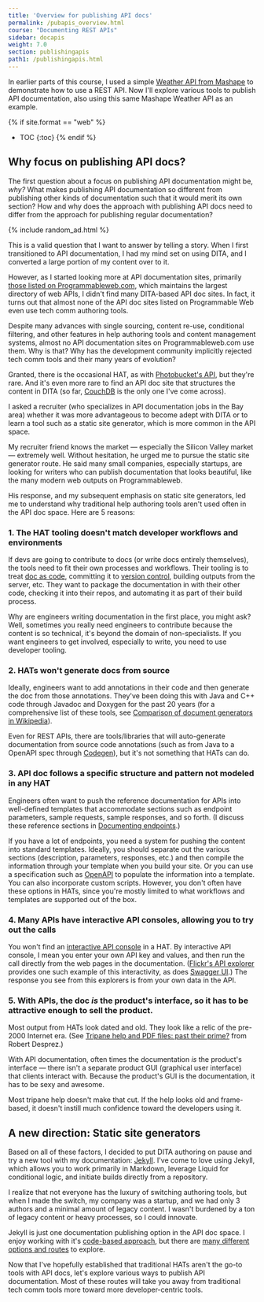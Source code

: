 ```yaml
---
title: 'Overview for publishing API docs'
permalink: /pubapis_overview.html
course: "Documenting REST APIs"
sidebar: docapis
weight: 7.0
section: publishingapis
path1: /publishingapis.html
---
```


In earlier parts of this course, I used a simple [Weather API from Mashape](https://market.mashape.com/fyhao/weather-13) to demonstrate how to use a REST API. Now I'll explore various tools to publish API documentation, also using this same Mashape Weather API as an example.

{% if site.format == "web" %}
* TOC
{:toc}
{% endif %}

## Why focus on publishing API docs?

The first question about a focus on publishing API documentation might be, *why?* What makes publishing API documentation so different from publishing other kinds of documentation such that it would merit its own section? How and why does the approach with publishing API docs need to differ from the approach for publishing regular documentation?

{% include random_ad.html %}

This is a valid question that I want to answer by telling a story. When I first transitioned to API documentation, I had my mind set on using DITA, and I converted a large portion of my content over to it.

However, as I started looking more at API documentation sites, primarily [those listed on Programmableweb.com](http://www.programmableweb.com/apis/directory), which maintains the largest directory of web APIs, I didn't find many DITA-based API doc sites. In fact, it turns out that almost none of the API doc sites listed on Programmable Web even use tech comm authoring tools.

Despite many advances with single sourcing, content re-use, conditional filtering, and other features in help authoring tools and content management systems, almost no API documentation sites on Programmableweb.com use them. Why is that? Why has the development community implicitly rejected tech comm tools and their many years of evolution?

Granted, there is the occasional HAT, as with [Photobucket's API](http://bit.ly/photobucketlongurl), but they're rare. And it's even more rare to find an API doc site that structures the content in DITA (so far, [CouchDB](http://docs.couchdb.org/en/2.1.0/) is the only one I've come across).

I asked a recruiter (who specializes in API documentation jobs in the Bay area) whether it was more advantageous to become adept with DITA or to learn a tool such as a static site generator, which is more common in the API space.

My recruiter friend knows the market &mdash; especially the Silicon Valley market &mdash; extremely well. Without hesitation, he urged me to pursue the static site generator route. He said many small companies, especially startups, are looking for writers who can publish documentation that looks beautiful, like the many modern web outputs on Programmableweb.

His response, and my subsequent emphasis on static site generators, led me to understand why traditional help authoring tools aren't used often in the API doc space. Here are 5 reasons:

### 1. The HAT tooling doesn't match developer workflows and environments

If devs are going to contribute to docs (or write docs entirely themselves), the tools need to fit their own processes and workflows. Their tooling is to treat [doc as code](pubapis_docs_as_code.html), committing it to [version control](pubapis_version_control.html), building outputs from the server, etc. They want to package the documentation in with their other code, checking it into their repos, and automating it as part of their build process.

Why are engineers writing documentation in the first place, you might ask? Well, sometimes you really need engineers to contribute because the content is so technical, it's beyond the domain of non-specialists. If you want engineers to get involved, especially to write, you need to use developer tooling.

### 2. HATs won't generate docs from source

Ideally, engineers want to add annotations in their code and then generate the doc from those annotations. They've been doing this with Java and C++ code through Javadoc and Doxygen for the past 20 years (for a comprehensive list of these tools, see [Comparison of document generators in Wikipedia](https://en.wikipedia.org/wiki/Comparison_of_documentation_generators)).

Even for REST APIs, there are tools/libraries that will auto-generate documentation from source code annotations (such as from Java to a OpenAPI spec through [Codegen](https://swagger.io/swagger-codegen/)), but it's not something that HATs can do.

### 3. API doc follows a specific structure and pattern not modeled in any HAT

Engineers often want to push the reference documentation for APIs into well-defined templates that accommodate sections such as endpoint parameters, sample requests, sample responses, and so forth. (I discuss these reference sections in [Documenting endpoints](docendpoints.html).)

If you have a lot of endpoints, you need a system for pushing the content into standard templates. Ideally, you should separate out the various sections (description, parameters, responses, etc.) and then compile the information through your template when you build your site. Or you can use a specification such as [OpenAPI](pubapis_swagger_intro.html) to populate the information into a template. You can also incorporate custom scripts. However, you don't often have these options in HATs, since you're mostly limited to what workflows and templates are supported out of the box.

### 4. Many APIs have interactive API consoles, allowing you to try out the calls

You won't find an [interactive API console](pubapis_design_patterns.html#interactive_api_explorers) in a HAT. By interactive API console, I mean you enter your own API key and values, and then run the call directly from the web pages in the documentation. ([Flickr's API explorer](https://www.flickr.com/services/api/explore/?method=flickr.photos.search) provides one such example of this interactivity, as does [Swagger UI](pubapis_swagger.html).) The response you see from this explorers is from your own data in the API.

### 5. With APIs, the doc *is* the product's interface, so it has to be attractive enough to sell the product.

Most output from HATs look dated and old. They look like a relic of the pre-2000 Internet era. (See [Tripane help and PDF files: past their prime?](http://www.robertdesprez.com/2013/01/18/tripane-help-and-pdfs-time-to-move-on/) from Robert Desprez.)

With API documentation, often times the documentation *is* the product's interface &mdash; there isn't a separate product GUI (graphical user interface) that clients interact with. Because the product's GUI is the documentation, it has to be sexy and awesome.

Most tripane help doesn't make that cut. If the help looks old and frame-based, it doesn't instill much confidence toward the developers using it.

## A new direction: Static site generators

Based on all of these factors, I decided to put DITA authoring on pause and try a new tool with my documentation: [Jekyll](pubapis_jekyll.html). I've come to love using Jekyll, which allows you to work primarily in Markdown, leverage Liquid for conditional logic, and initiate builds directly from a repository.

I realize that not everyone has the luxury of switching authoring tools, but when I made the switch, my company was a startup, and we had only 3 authors and a minimal amount of legacy content. I wasn't burdened by a ton of legacy content or heavy processes, so I could innovate.

Jekyll is just one documentation publishing option in the API doc space. I enjoy working with it's [code-based approach](pubapis_docs_as_code.html), but there are [many different options and routes](pubapis_apilist.html) to explore.

Now that I've hopefully established that traditional HATs aren't the go-to tools with API docs, let's explore various ways to publish API documentation. Most of these routes will take you away from traditional tech comm tools more toward more developer-centric tools.
